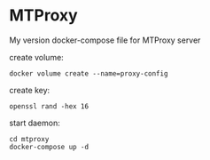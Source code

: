 # MTProxy
My version docker-compose file for MTProxy server

create volume:
```
docker volume create --name=proxy-config
```

create key:
```
openssl rand -hex 16
```

start daemon:
```
cd mtproxy
docker-compose up -d
```
